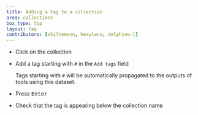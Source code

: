 ```yaml
---
title: Adding a tag to a collection
area: collections
box_type: tip
layout: faq
contributors: [shiltemann, hexylena, delphine-l]
---
```


* Click on the collection
* Add a tag starting with `#` in the `Add tags` field

     Tags starting with `#` will be automatically propagated to the outputs of tools using this dataset.

* Press <kbd>Enter</kbd>
* Check that the tag is appearing below the collection name

